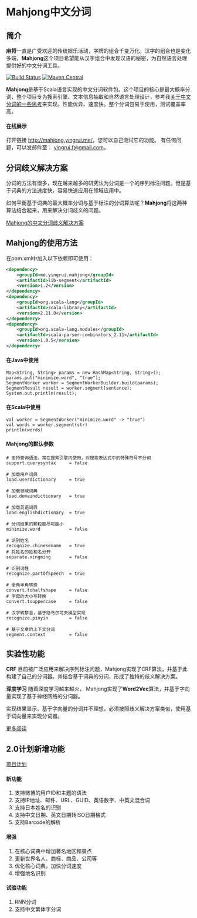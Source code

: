 # Mahjong中文分词

## 简介
**麻将**一直是广受欢迎的传统娱乐活动，字牌的组合千变万化。汉字的组合也是变化多端，**Mahjong**这个项目希望能从汉字组合中发现汉语的秘密，为自然语言处理提供好的中文分词工具。

[![Build Status](https://secure.travis-ci.org/yingrui/mahjong.png?branch=master)](https://travis-ci.org/yingrui/mahjong)
[![Maven Central](https://maven-badges.herokuapp.com/maven-central/me.yingrui.mahjong/lib-segment/badge.svg)](https://maven-badges.herokuapp.com/maven-central/me.yingrui.mahjong/lib-segment/)

**Mahjong**是基于Scala语言实现的中文分词软件包。这个项目的核心是最大概率分词，整个项目专为搜索引擎、文本信息抽取和自然语言处理设计，参考我[关于中文分词的一些思考](./about.md)来实现。性能优异、速度快。整个分词包易于使用，测试覆盖率高。

#### 在线展示

打开链接 <http://mahjong.yingrui.me/>，您可以自己测试它的功能。 有任何问题，可以发邮件至： <yingrui.f@gmail.com>。

## 分词歧义解决方案
分词的方法有很多，现在越来越多的研究认为分词是一个的序列标注问题。但是基于词典的方法速度快，容易快速应用在领域应用中。

如何平衡基于词典的最大概率分词与基于标注的分词算法呢？**Mahjong**将这两种算法结合起来，用来解决分词歧义的问题。

[Mahjong的中文分词歧义解决方案](./disambiguation.md)

## Mahjong的使用方法

在pom.xml中加入以下依赖即可使用：
```xml
<dependency>
    <groupId>me.yingrui.mahjong</groupId>
    <artifactId>lib-segment</artifactId>
    <version>1.2</version>
</dependency>
<dependency>
    <groupId>org.scala-lang</groupId>
    <artifactId>scala-library</artifactId>
    <version>2.11.8</version>
</dependency>
<dependency>
    <groupId>org.scala-lang.modules</groupId>
    <artifactId>scala-parser-combinators_2.11</artifactId>
    <version>1.0.5</version>
</dependency>
```

#### 在Java中使用

```
Map<String, String> params = new HashMap<String, String>();
params.put("minimize.word", "true");
SegmentWorker worker = SegmentWorkerBuilder.build(params);
SegmentResult result = worker.segment(sentence);
System.out.println(result);
```

#### 在Scala中使用

```
val worker = SegmentWorker("minimize.word" -> "true")
val words = worker.segment(str)
println(words)
```

#### Mahjong的默认参数

```
# 支持查询语法，常在搜索引擎内使用，对搜索表达式中的特殊符号不分词
support.querysyntax     = false

# 加载用户词典
load.userdictionary     = true

# 加载领域词典
load.domaindictionary   = true

# 加载英语词典
load.englishdictionary  = true

# 分词结果的颗粒度尽可能小
minimize.word           = false

# 识别姓名
recognize.chinesename   = true
# 将姓名的姓和名分开
separate.xingming       = false

# 识别词性
recognize.partOfSpeech  = true

# 全角半角转换
convert.tohalfshape     = false
# 字母的大小写转换
convert.touppercase     = false

# 汉字转拼音，基于隐马尔可夫模型实现
recognize.pinyin        = false

# 基于文章的上下文分词
segment.context         = false
```

####



## 实验性功能
**CRF** 目前被广泛应用来解决序列标注问题，Mahjong实现了CRF算法，并基于此构建了自己的分词器。并结合基于词典的分词，形成了独特的歧义解决方案。

**深度学习** 随着深度学习越来越火， Mahjong实现了**Word2Vec**算法，并基于字向量实现了基于神经网络的分词器。

实现结果显示，基于字向量的分词并不理想，必须按照歧义解决方案类似，使用基于词向量来实现分词器。

[更多阅读](./experiments.md)

## 2.0计划新增功能

[项目计划](https://github.com/yingrui/mahjong/projects/1)

#### 新功能
1. 支持微博的用户ID和主题的语法
2. 支持IP地址、邮件、URL、GUID、英语数字、中英文混合词
3. 支持日本姓名的识别
4. 支持中文日期、英文日期转ISO日期格式
5. 支持Barcode的解析

#### 增强
1. 在核心词典中增加著名地区和景点
2. 更新世界名人、商标、商品、公司等
3. 优化核心词典，加快分词速度
4. 增强地名识别

#### 试验功能
1. RNN分词
2. 支持中文繁体字分词
